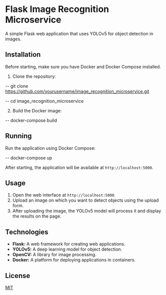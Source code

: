 # Flask Image Recognition Microservice

A simple Flask web application that uses YOLOv5 for object detection in images.

## Installation

Before starting, make sure you have Docker and Docker Compose installed.

1. Clone the repository:

-- git clone https://github.com/yourusername/image_recognition_microservice.git

-- cd image_recognition_microservice

2. Build the Docker image:

-- docker-compose build


## Running

Run the application using Docker Compose:

-- docker-compose up

After starting, the application will be available at `http://localhost:5000`.

## Usage

1. Open the web interface at `http://localhost:5000`.
2. Upload an image on which you want to detect objects using the upload form.
3. After uploading the image, the YOLOv5 model will process it and display the results on the page.

## Technologies

- **Flask:** A web framework for creating web applications.
- **YOLOv5:** A deep learning model for object detection.
- **OpenCV:** A library for image processing.
- **Docker:** A platform for deploying applications in containers.

## License

[MIT](LICENSE)
